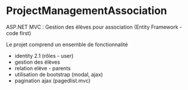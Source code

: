 # ProjectManagementAssociation

ASP.NET MVC : Gestion des élèves pour association
(Entity Framework - code first)

Le projet comprend un ensemble de fonctionnalité
  - identity 2.1 (rôles - user)
  - gestion des élèves 
  - relation elève - parents
  - utilisation de bootstrap (modal, ajax)
  - pagination ajax (pagedlist.mvc)

